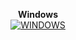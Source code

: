 <p align="center">
  <strong>Windows</strong><br>

  <a href="https://www.youtube.com/watch?v=_9cLWZtqm7k">
    <img src="https://img.youtube.com/vi/_9cLWZtqm7k/0.jpg" alt="WINDOWS">
  </a>
</p>
